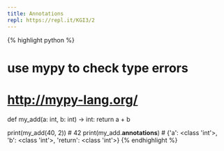 ```yaml
---
title: Annotations
repl: https://repl.it/KGI3/2
---
```

{% highlight python %}
# use mypy to check type errors
# http://mypy-lang.org/

def my_add(a: int, b: int) -> int:
    return a + b

print(my_add(40, 2))  # 42
print(my_add.__annotations__)  # {'a': <class 'int'>, 'b': <class 'int'>, 'return': <class 'int'>}
{% endhighlight %}
